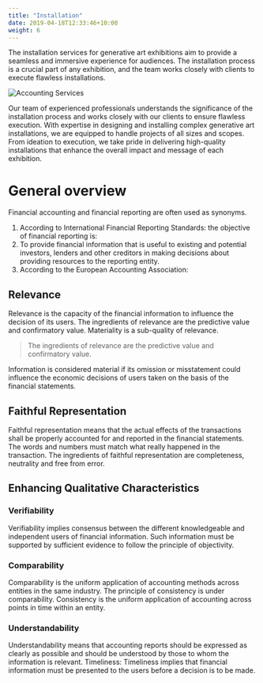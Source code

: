 ```yaml
---
title: "Installation"
date: 2019-04-18T12:33:46+10:00
weight: 6
---
```


The installation services for generative art exhibitions aim to provide a seamless and immersive experience for audiences. The installation process is a crucial part of any exhibition, and the team works closely with clients to execute flawless installations.

![Accounting Services](/images/austin-distel-nGc5RT2HmF0-unsplash.jpg)

Our team of experienced professionals understands the significance of the installation process and works closely with our clients to ensure flawless execution. With expertise in designing and installing complex generative art installations, we are equipped to handle projects of all sizes and scopes. From ideation to execution, we take pride in delivering high-quality installations that enhance the overall impact and message of each exhibition.

# General overview

Financial accounting and financial reporting are often used as synonyms.

1. According to International Financial Reporting Standards: the objective of financial reporting is:
2. To provide financial information that is useful to existing and potential investors, lenders and other creditors in making decisions about providing resources to the reporting entity.
3. According to the European Accounting Association:

## Relevance

Relevance is the capacity of the financial information to influence the decision of its users. The ingredients of relevance are the predictive value and confirmatory value. Materiality is a sub-quality of relevance.

> The ingredients of relevance are the predictive value and confirmatory value.

Information is considered material if its omission or misstatement could influence the economic decisions of users taken on the basis of the financial statements.

## Faithful Representation

Faithful representation means that the actual effects of the transactions shall be properly accounted for and reported in the financial statements. The words and numbers must match what really happened in the transaction. The ingredients of faithful representation are completeness, neutrality and free from error.

## Enhancing Qualitative Characteristics

### Verifiability

Verifiability implies consensus between the different knowledgeable and independent users of financial information. Such information must be supported by sufficient evidence to follow the principle of objectivity.

### Comparability

Comparability is the uniform application of accounting methods across entities in the same industry. The principle of consistency is under comparability. Consistency is the uniform application of accounting across points in time within an entity.

### Understandability

Understandability means that accounting reports should be expressed as clearly as possible and should be understood by those to whom the information is relevant.
Timeliness: Timeliness implies that financial information must be presented to the users before a decision is to be made.

